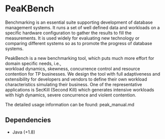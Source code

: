 # PeaKBench

    
Benchmarking is an essential suite supporting development of database management systems. It runs 
a set of well defined data and workloads on a specific hardware configuration to gather the results
to fill the measurements. It is used widely for evaluating new technology or comparing different 
systems so as to promote the progress of database systems. 

PeakBench is a new benchmarking tool, which puts much more effort for domain specific needs, i.e.,  
workload dynamics, skewness, concurrence control and resource contention for TP businesses. We design 
the tool with full adaptiveness and extensibility for developers and vendors to define their own 
workload characteristics simulating their business. One of the representative applications is 
SecKill (Second Kill) which generates intensive workloads with high dynamics, severe concurrence and 
violent contention. 

The detailed usage information can be found: peak_manual.md

## Dependencies

+ Java (+1.8)
